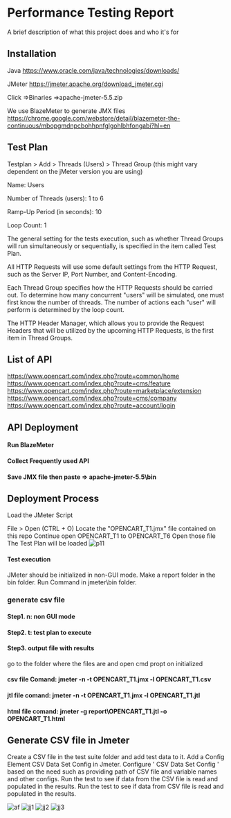 
# Performance Testing Report

A brief description of what this project does and who it's for


## Installation



Java
https://www.oracle.com/java/technologies/downloads/

JMeter
https://jmeter.apache.org/download_jmeter.cgi

Click =>Binaries
=>apache-jmeter-5.5.zip

We use BlazeMeter to generate JMX files
https://chrome.google.com/webstore/detail/blazemeter-the-continuous/mbopgmdnpcbohhpnfglgohlbhfongabi?hl=en
    
## Test Plan
Testplan > Add > Threads (Users) > Thread Group (this might vary dependent on the jMeter version you are using)

Name: Users

Number of Threads (users): 1 to 6

Ramp-Up Period (in seconds): 10

Loop Count: 1

The general setting for the tests execution, such as whether Thread Groups will run simultaneously or sequentially, is specified in the item called Test Plan.

All HTTP Requests will use some default settings from the HTTP Request, such as the Server IP, Port Number, and Content-Encoding.

Each Thread Group specifies how the HTTP Requests should be carried out. To determine how many concurrent "users" will be simulated, one must first know the number of threads. The number of actions each "user" will perform is determined by the loop count.

The HTTP Header Manager, which allows you to provide the Request Headers that will be utilized by the upcoming HTTP Requests, is the first item in Thread Groups.




## List of API

https://www.opencart.com/index.php?route=common/home
https://www.opencart.com/index.php?route=cms/feature
https://www.opencart.com/index.php?route=marketplace/extension
https://www.opencart.com/index.php?route=cms/company
https://www.opencart.com/index.php?route=account/login
## API Deployment

#### Run BlazeMeter

#### Collect Frequently used API

#### Save JMX file then paste => apache-jmeter-5.5\bin




## Deployment Process
Load the JMeter Script

File > Open (CTRL + O)
Locate the "OPENCART_T1.jmx" file contained on this repo
Continue open OPENCART_T1 to OPENCART_T6
Open those file
The Test Plan will be loaded
![p11](https://user-images.githubusercontent.com/45315685/206380318-ef01e209-0216-41f4-81f9-a85a215d1f40.jpg)

#### Test execution
JMeter should be initialized in non-GUI mode.
Make a report folder in the bin folder.
Run Command in jmeter\bin folder.

### generate csv file
#### Step1. n: non GUI mode
#### Step2. t: test plan to execute
#### Step3. output file with results

go to the folder where the files are and open cmd propt on initialized
#### csv file Comand:  jmeter -n -t  OPENCART_T1.jmx -l OPENCART_T1.csv
#### jtl file comand:  jmeter -n -t  OPENCART_T1.jmx -l OPENCART_T1.jtl
#### html file comand: jmeter -g report\OPENCART_T1.jtl -o OPENCART_T1.html
 
## Generate CSV file in Jmeter

Create a CSV file in the test suite folder and add test data to it.
Add a Config Element CSV Data Set Config in Jmeter.
Configure ' CSV Data Set Config ' based on the need such as providing path of CSV file and variable names and other configs.
Run the test to see if data from the CSV file is read and populated in the results.
Run the test to see if data from CSV file is read and populated in the results.

![af](https://user-images.githubusercontent.com/45315685/206388579-af9b1bcc-503f-43bc-a7b0-36ddc6403c81.PNG)
![jj1](https://user-images.githubusercontent.com/45315685/206388883-e31067fa-b508-4352-92ea-37022e1aaab8.jpg)
![jj2](https://user-images.githubusercontent.com/45315685/206388971-b623c0d8-5fe7-43ba-be70-6479080e331b.jpg)
![jj3](https://user-images.githubusercontent.com/45315685/206389093-05df0ce2-6d30-4df6-b2b8-9c73110877e2.jpg)
